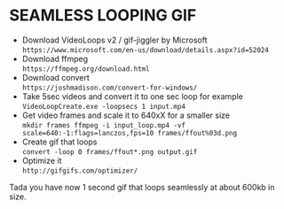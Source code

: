 SEAMLESS LOOPING GIF
====================

- Download VideoLoops v2 / gif-jiggler by Microsoft<br>
`https://www.microsoft.com/en-us/download/details.aspx?id=52024`
- Download ffmpeg<br>
`https://ffmpeg.org/download.html`
- Download convert<br>
`https://joshmadison.com/convert-for-windows/`
- Take 5sec videos and convert it to one sec loop for example<br>
`VideoLoopCreate.exe -loopsecs 1 input.mp4`
- Get video frames and scale it to 640xX for a smaller size<br>
`mkdir frames
ffmpeg -i input_loop.mp4 -vf scale=640:-1:flags=lanczos,fps=10 frames/ffout%03d.png`
- Create gif that loops<br>
`convert -loop 0 frames/ffout*.png output.gif`
- Optimize it<br>
`http://gifgifs.com/optimizer/`

Tada you have now 1 second gif that loops seamlessly at about 600kb in size.
